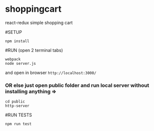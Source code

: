 # shoppingcart
react-redux simple shopping cart

#SETUP
```
npm install
```

#RUN (open 2 terminal tabs)
```
webpack
node server.js
```
and open in browser `http://localhost:3000/`

### OR else just open public folder and run local server without installing anything =>
```
cd public
http-server
```

#RUN TESTS
```
npm run test
```
